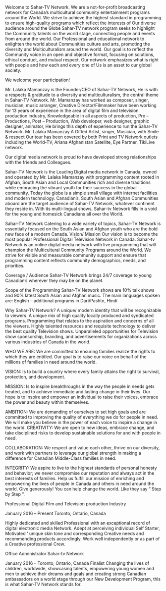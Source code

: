 Welcome to Sahar-TV Network. We are a not-for-profit broadcasting network for Canada’s multicultural community entertainment programs around the World. We strive to achieve the highest standard in programming to ensure high-quality programs which reflect the interests of Our diverse audience around the Globe
Sahar-TV network program seeks to highlight the Community talents on the world stage, connecting people and events from around the world. Our Professional and educational network to enlighten the world about Communities culture and arts, promoting the diversity and Multiculturalism around the world. Our goal is to reflect the Community voice in an open and objective format, focusing on solutions, ethical conduct, and mutual respect. Our network emphasizes what is right with people and how each and every one of Us is an asset to our global society.

We welcome your participation!

Mr. Lalaka Mamanzay is the Founder/CEO of Sahar-TV Network, He is with a respects & gratitude to a diversity and multiculturalism, the central theme in Sahar-TV Network. Mr. Mamanzay has worked as composer, singer, musician, music arranger, Creative Director/Filmmaker have been working for 13 years of experience in the area of digital film and television production industry, Knowledgeable in all aspects of production, Pre – Productions, Post – Production, Web developer, web designer, graphic designer, animator, He brings this depth of experience to run the Sahar-TV Network.
Mr. Lalaka Mamanzay A Gifted Artist, singer, Musician, with Smile & respect
Our tour has been covered by both Print and TV Network outlets including the World-TV, Ariana Afghanistan Satellite, Eye Partner, TikiLive network.

Our digital media network is proud to have developed strong relationships with the friends and Colleagues.

Sahar-TV Network is the Leading Digital media network in Canada, owned and operated by Mr. Lalaka Mamanzay with programming content rooted in Afghan, South Asian and Local Communities rich and diverse traditions while embracing the vibrant youth for their success in the global community.
Today the globe is a simple small village with internet facilities and modern technology. Canadian’s, South Asian and Afghan Communities aboard are the target audience of Sahar-TV Network, whatever continent they reside in.
With its multi-lingual shows, Sahar-tv Network fills in a void for the young and homesick Canadians all over the World.

Sahar-TV Network
Catering to a wide variety of topics, Sahar-TV Network is essentially focused on the South Asian and Afghan youth who are the bold new face of a modern Canada.
Vision/ Mission
Our vision is to become the most popular Professional Digital Television Network in Canada.
Sahar-tv Network is an online digital media network with live programming that will champion the Multicultural Community Programs around the World.
We strive for visible and measurable community support and ensure that programming content reflects community demographics, needs, and priorities.

Coverage / Audience
Sahar-TV Network brings 24/7 coverage to young Canadian’s wherever they may be on the planet.

Scope of the Programming
Sahar-TV Network shows are 10% talk shows and 90% latest South Asian and Afghan music.
The main languages spoken are: English – additional programs in Dari/Pashto, Hindi

Why Sahar-TV Network?
A unique/ modern identity that will be recognizable to viewers.
A unique mix of high quality locally produced and syndicated programs.
Programming that relates to the aspiration and concerns of all the viewers.
Highly talented resources and requisite technology to deliver the best quality Television shows.
Unparalleled opportunities for Television show sponsorship, branding, and advertisements for organizations across various industries of Canada in the world.

WHO WE ARE:
We are committed to ensuring families realize the rights to which they are entitled. Our goal is to raise our voice on behalf of the millions of families in need around the world.

VISION:
Is to build a country where every family attains the right to survival, protection, and development.

MISSION:
Is to inspire breakthroughs in the way the people in needs gets treated, and to achieve immediate and lasting change in their lives. Our hope is to inspire and empower an individual to raise their voices, embrace the power and beauty within themselves.

AMBITION:
We are demanding of ourselves to set high goals and are committed to improving the quality of everything we do for people in need. We will make you believe in the power of each voice to inspire a change in the world.
CREATIVITY:
We are open to new ideas, embrace change, and take disciplined risks to develop sustainable solutions for and with people in need.

COLLABORATION:
We respect and value each other, thrive on our diversity, and work with partners to leverage our global strength in making a difference for Canadian Middle-Class families in need.

INTEGRITY:
We aspire to live to the highest standards of personal honesty and behavior; we never compromise our reputation and always act in the best interests of families. Help us fulfill our mission of enriching and empowering the lives of people in Canada and others in need around the world. Give generously! You can help change the world. Like they say “ Step by Step ”.

Professional Digital Film and Television production Industry

January 2016 – Present Toronto, Ontario, Canada

Highly dedicated and skilled Professional with an exceptional record of digital electronic media Network. Adept at perceiving individual Self Starter, Motivated ‘ unique skin tone and corresponding Creative needs and recommending products accordingly. Work well independently or as part of a Creative professional Crew.

Office Administrator
Sahar-tv Network

January 2016 – Toronto, Ontario, Canada
Finalist
Changing the lives of children, worldwide, showcasing talents, empowering young women and men to achieve their dreams and goals and creating strong Canadian ambassadors on a world stage through our New Development Program, this is what Sahar-TV Network stands for.

